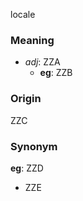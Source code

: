 locale
### Meaning
+ _adj_: ZZA
    + __eg__: ZZB

### Origin

ZZC

### Synonym

__eg__: ZZD

+ ZZE



